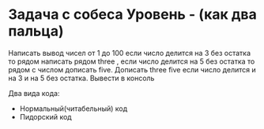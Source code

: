 #  Задача с собеса Уровень - (как два пальца)
Написать вывод чисел от 1 до 100 если число делится на 3 без остатка то рядом написать рядом three , если число делится на 5 без остатка то рядом с числом дописать five. Дописать three five если число делится и на 3 и на 5 без остатка. Вывести в консоль

Два вида кода:
- Нормальный(читабельный) код
- Пидорский код
